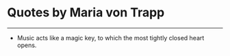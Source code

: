 # Quotes by Maria von Trapp

---

- Music acts like a magic key, to which the most tightly closed heart opens.
